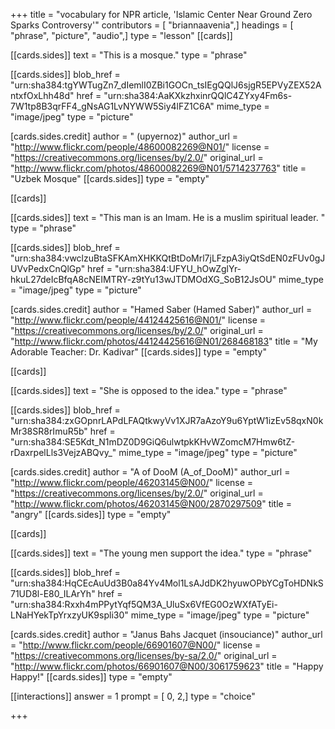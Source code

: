 +++
title = "vocabulary for NPR article, 'Islamic Center Near Ground Zero Sparks Controversy'"
contributors = [ "briannaavenia",]
headings = [ "phrase", "picture", "audio",]
type = "lesson"
[[cards]]

[[cards.sides]]
text = "This is a mosque."
type = "phrase"

[[cards.sides]]
blob_href = "urn:sha384:tgYWTugZn7_dIemlI0ZBi1GOCn_tsIEgQQlJ6sjgR5EPVyZEX52AntxfOxLhh48d"
href = "urn:sha384:AaKXkzhxinrQQlC4ZYxy4Fm6s-7W1tp8B3qrFF4_gNsAG1LvNYWW5Siy4lFZ1C6A"
mime_type = "image/jpeg"
type = "picture"

[cards.sides.credit]
author = " (upyernoz)"
author_url = "http://www.flickr.com/people/48600082269@N01/"
license = "https://creativecommons.org/licenses/by/2.0/"
original_url = "http://www.flickr.com/photos/48600082269@N01/5714237763"
title = "Uzbek Mosque"
[[cards.sides]]
type = "empty"

[[cards]]

[[cards.sides]]
text = "This man is an Imam. He is a muslim spiritual leader. "
type = "phrase"

[[cards.sides]]
blob_href = "urn:sha384:vwclzuBtaSFKAmXHKKQtBtDoMrl7jLFzpA3iyQtSdEN0zFUv0gJUVvPedxCnQlGp"
href = "urn:sha384:UFYU_hOwZglYr-hkuL27deIcBfqA8cNEIMTRY-z9tYu13wJTDMOdXG_SoB12JsOU"
mime_type = "image/jpeg"
type = "picture"

[cards.sides.credit]
author = "Hamed Saber (Hamed Saber)"
author_url = "http://www.flickr.com/people/44124425616@N01/"
license = "https://creativecommons.org/licenses/by/2.0/"
original_url = "http://www.flickr.com/photos/44124425616@N01/268468183"
title = "My Adorable Teacher: Dr. Kadivar"
[[cards.sides]]
type = "empty"

[[cards]]

[[cards.sides]]
text = "She is opposed to the idea."
type = "phrase"

[[cards.sides]]
blob_href = "urn:sha384:zxGOpnrLAPdLFAQtkwyVv1XJR7aAzoY9u6YptW1izEv58qxN0kMr38SR8rImuR5b"
href = "urn:sha384:SE5Kdt_N1mDZ0D9GiQ6ulwtpkKHvWZomcM7Hmw6tZ-rDaxrpelLls3VejzABQvy_"
mime_type = "image/jpeg"
type = "picture"

[cards.sides.credit]
author = "A of DooM (A_of_DooM)"
author_url = "http://www.flickr.com/people/46203145@N00/"
license = "https://creativecommons.org/licenses/by/2.0/"
original_url = "http://www.flickr.com/photos/46203145@N00/2870297509"
title = "angry"
[[cards.sides]]
type = "empty"

[[cards]]

[[cards.sides]]
text = "The young men support the idea."
type = "phrase"

[[cards.sides]]
blob_href = "urn:sha384:HqCEcAuUd3B0a84Yv4Mol1LsAJdDK2hyuwOPbYCgToHDNkS71UD8l-E80_ILArYh"
href = "urn:sha384:Rxxh4mPPytYqf5QM3A_UluSx6VfEG0OzWXfATyEi-LNaHYekTpYrxzyUK9spli30"
mime_type = "image/jpeg"
type = "picture"

[cards.sides.credit]
author = "Janus Bahs Jacquet (insouciance)"
author_url = "http://www.flickr.com/people/66901607@N00/"
license = "https://creativecommons.org/licenses/by-sa/2.0/"
original_url = "http://www.flickr.com/photos/66901607@N00/3061759623"
title = "Happy Happy!"
[[cards.sides]]
type = "empty"

[[interactions]]
answer = 1
prompt = [ 0, 2,]
type = "choice"

+++
